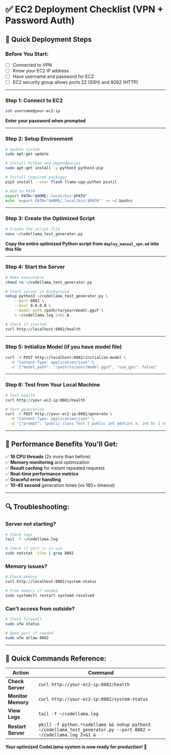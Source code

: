 # ✅ EC2 Deployment Checklist (VPN + Password Auth)

## 🚀 **Quick Deployment Steps**

### **Before You Start:**
- [ ] Connected to VPN
- [ ] Know your EC2 IP address
- [ ] Have username and password for EC2
- [ ] EC2 security group allows ports 22 (SSH) and 8082 (HTTP)

---

### **Step 1: Connect to EC2**
```bash
ssh username@your-ec2-ip
```
**Enter your password when prompted**

---

### **Step 2: Setup Environment**
```bash
# Update system
sudo apt-get update

# Install Python and dependencies
sudo apt-get install -y python3 python3-pip

# Install required packages
pip3 install --user flask llama-cpp-python psutil

# Add to PATH
export PATH="$HOME/.local/bin:$PATH"
echo 'export PATH="$HOME/.local/bin:$PATH"' >> ~/.bashrc
```

---

### **Step 3: Create the Optimized Script**
```bash
# Create the script file
nano ~/codellama_test_generator.py
```

**Copy the entire optimized Python script from `deploy_manual_vpn.md` into this file**

---

### **Step 4: Start the Server**
```bash
# Make executable
chmod +x ~/codellama_test_generator.py

# Start server in background
nohup python3 ~/codellama_test_generator.py \
    --port 8082 \
    --host 0.0.0.0 \
    --model-path /path/to/your/model.gguf \
    > ~/codellama.log 2>&1 &

# Check if started
curl http://localhost:8082/health
```

---

### **Step 5: Initialize Model (if you have model file)**
```bash
curl -X POST http://localhost:8082/initialize-model \
  -H "Content-Type: application/json" \
  -d '{"model_path": "/path/to/your/model.gguf", "use_gpu": false}'
```

---

### **Step 6: Test from Your Local Machine**
```bash
# Test health
curl http://your-ec2-ip:8082/health

# Test generation
curl -X POST http://your-ec2-ip:8082/generate \
  -H "Content-Type: application/json" \
  -d '{"prompt": "public class Test { public int add(int a, int b) { return a + b; } }", "className": "Test"}'
```

---

## 🎯 **Performance Benefits You'll Get:**

✅ **16 CPU threads** (2x more than before)  
✅ **Memory monitoring** and optimization  
✅ **Result caching** for instant repeated requests  
✅ **Real-time performance metrics**  
✅ **Graceful error handling**  
✅ **10-45 second** generation times (vs 180+ timeout)  

---

## 🔍 **Troubleshooting:**

### Server not starting?
```bash
# Check logs
tail -f ~/codellama.log

# Check if port is in use
sudo netstat -tlnp | grep 8082
```

### Memory issues?
```bash
# Check memory
curl http://localhost:8082/system-status

# Free memory if needed
sudo systemctl restart systemd-resolved
```

### Can't access from outside?
```bash
# Check firewall
sudo ufw status

# Open port if needed
sudo ufw allow 8082
```

---

## 📱 **Quick Commands Reference:**

| **Action** | **Command** |
|------------|-------------|
| **Check Server** | `curl http://your-ec2-ip:8082/health` |
| **Monitor Memory** | `curl http://your-ec2-ip:8082/system-status` |
| **View Logs** | `tail -f ~/codellama.log` |
| **Restart Server** | `pkill -f python.*codellama && nohup python3 ~/codellama_test_generator.py --port 8082 > ~/codellama.log 2>&1 &` |

**Your optimized CodeLlama system is now ready for production! 🚀** 